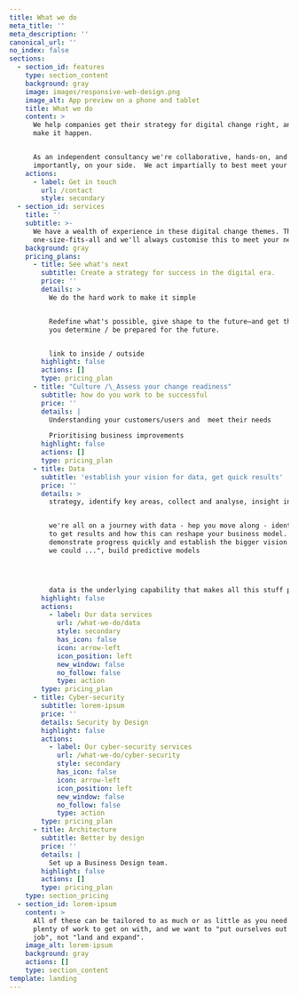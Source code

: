 ```yaml
---
title: What we do
meta_title: ''
meta_description: ''
canonical_url: ''
no_index: false
sections:
  - section_id: features
    type: section_content
    background: gray
    image: images/responsive-web-design.png
    image_alt: App preview on a phone and tablet
    title: What we do
    content: >
      We help companies get their strategy for digital change right, and we help
      make it happen.


      As an independent consultancy we're collaborative, hands-on, and most
      importantly, on your side.  We act impartially to best meet your needs.
    actions:
      - label: Get in touch
        url: /contact
        style: secondary
  - section_id: services
    title: ''
    subtitle: >-
      We have a wealth of experience in these digital change themes. There's no
      one-size-fits-all and we'll always customise this to meet your needs.
    background: gray
    pricing_plans:
      - title: See what's next
        subtitle: Create a strategy for success in the digital era.
        price: ''
        details: >
          We do the hard work to make it simple


          Redefine what's possible, give shape to the future—and get there.Help
          you determine / be prepared for the future.


          link to inside / outside
        highlight: false
        actions: []
        type: pricing_plan
      - title: "Culture /\_Assess your change readiness"
        subtitle: how do you work to be successful
        price: ''
        details: |
          Understanding your customers/users and  meet their needs

          Prioritising business improvements
        highlight: false
        actions: []
        type: pricing_plan
      - title: Data
        subtitle: 'establish your vision for data, get quick results'
        price: ''
        details: >
          strategy, identify key areas, collect and analyse, insight into action


          we're all on a journey with data - hep you move along - identify where
          to get results and how this can reshape your business model.
          demonstrate progress quickly and establish the bigger vision. "what if
          we could ...", build predictive models




          data is the underlying capability that makes all this stuff possible
        highlight: false
        actions:
          - label: Our data services
            url: /what-we-do/data
            style: secondary
            has_icon: false
            icon: arrow-left
            icon_position: left
            new_window: false
            no_follow: false
            type: action
        type: pricing_plan
      - title: Cyber-security
        subtitle: lorem-ipsum
        price: ''
        details: Security by Design
        highlight: false
        actions:
          - label: Our cyber-security services
            url: /what-we-do/cyber-security
            style: secondary
            has_icon: false
            icon: arrow-left
            icon_position: left
            new_window: false
            no_follow: false
            type: action
        type: pricing_plan
      - title: Architecture
        subtitle: Better by design
        price: ''
        details: |
          Set up a Business Design team.
        highlight: false
        actions: []
        type: pricing_plan
    type: section_pricing
  - section_id: lorem-ipsum
    content: >
      All of these can be tailored to as much or as little as you need. There's
      plenty of work to get on with, and we want to "put ourselves out of a
      job", not "land and expand".
    image_alt: lorem-ipsum
    background: gray
    actions: []
    type: section_content
template: landing
---
```

